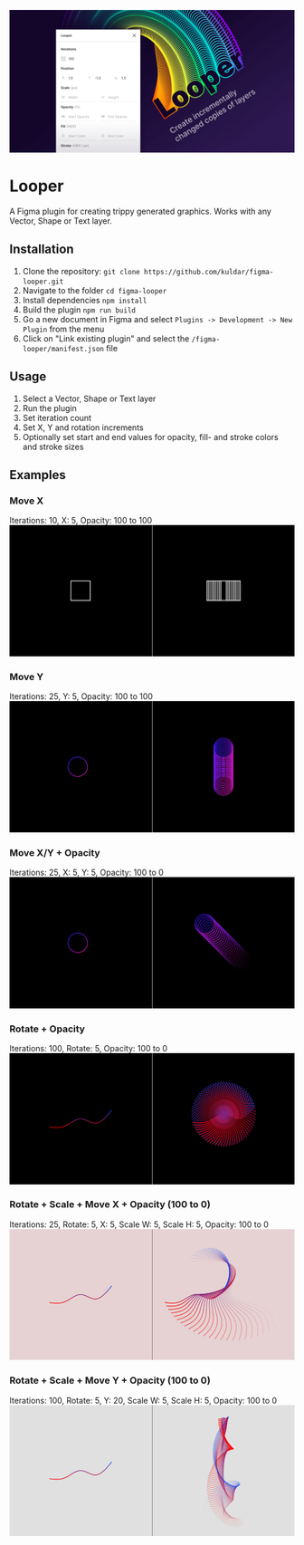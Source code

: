 ![Looper](./assets/cover.png)

# Looper

A Figma plugin for creating trippy generated graphics. Works with any Vector, Shape or Text layer.

## Installation
1. Clone the repository: `git clone https://github.com/kuldar/figma-looper.git`
2. Navigate to the folder `cd figma-looper`
3. Install dependencies `npm install`
4. Build the plugin `npm run build`
5. Go a new document in Figma and select `Plugins -> Development -> New Plugin` from the menu
6. Click on "Link existing plugin" and select the `/figma-looper/manifest.json` file

## Usage
1. Select a Vector, Shape or Text layer
2. Run the plugin
3. Set iteration count
4. Set X, Y and rotation increments
5. Optionally set start and end values for opacity, fill- and stroke colors and stroke sizes


## Examples

### Move X
Iterations: 10, X: 5, Opacity: 100 to 100
![Move X](./assets/examples/looper_example_01.jpg)

### Move Y
Iterations: 25, Y: 5, Opacity: 100 to 100
![Move X](./assets/examples/looper_example_02.jpg)

### Move X/Y + Opacity
Iterations: 25, X: 5, Y: 5, Opacity: 100 to 0
![Move X](./assets/examples/looper_example_03.jpg)

### Rotate + Opacity
Iterations: 100, Rotate: 5, Opacity: 100 to 0
![Move X](./assets/examples/looper_example_04.jpg)

### Rotate + Scale + Move X + Opacity (100 to 0)
Iterations: 25, Rotate: 5, X: 5, Scale W: 5, Scale H: 5, Opacity: 100 to 0
![Rotate + Scale + Move X + Opacity (100 to 0)](./assets/examples/looper_example_05.jpg)

### Rotate + Scale + Move Y + Opacity (100 to 0)
Iterations: 100, Rotate: 5, Y: 20, Scale W: 5, Scale H: 5, Opacity: 100 to 0
![Rotate + Scale + Move Y + Opacity (100 to 0)](./assets/examples/looper_example_06.jpg)